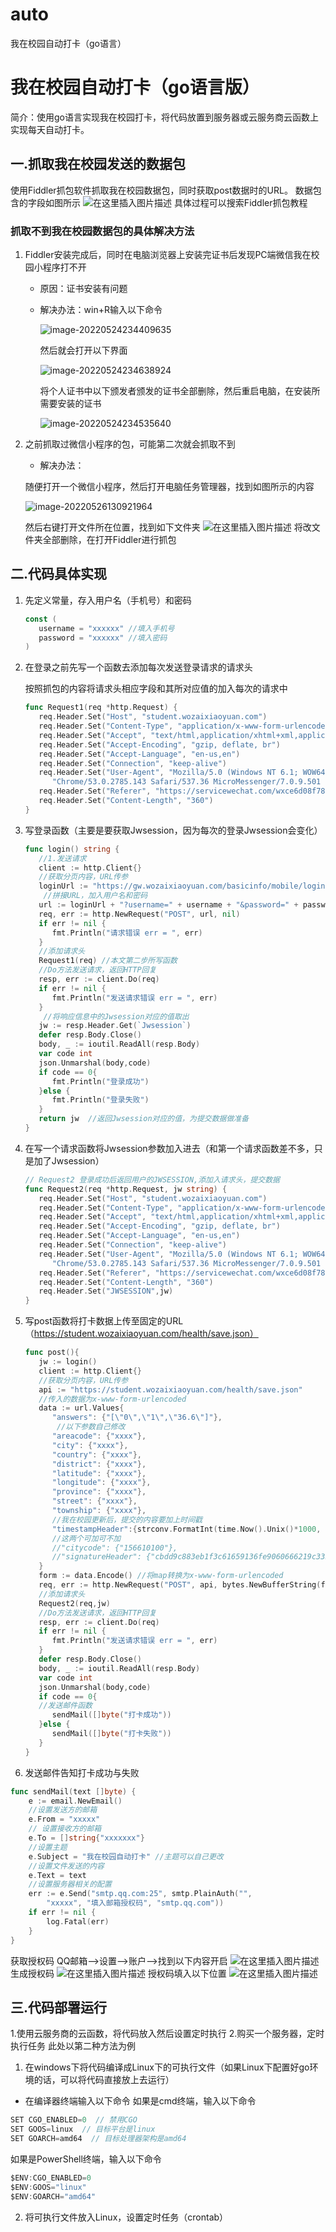 # auto
我在校园自动打卡（go语言）
# 我在校园自动打卡（go语言版）

简介：使用go语言实现我在校园打卡，将代码放置到服务器或云服务商云函数上实现每天自动打卡。

## 一.抓取我在校园发送的数据包

使用Fiddler抓包软件抓取我在校园数据包，同时获取post数据时的URL。
    数据包含的字段如图所示
    ![在这里插入图片描述](https://img-blog.csdnimg.cn/b1f9c582ff4c4b1f896317798a32f1d9.png)
具体过程可以搜索Fiddler抓包教程

### 抓取不到我在校园数据包的具体解决方法

 1. Fiddler安装完成后，同时在电脑浏览器上安装完证书后发现PC端微信我在校园小程序打不开

    + 原因：证书安装有问题

    + 解决办法：win+R输入以下命令

      ![image-20220524234409635](https://img-blog.csdnimg.cn/img_convert/4eb738363832c0ea7b62908b1c757659.png)

      然后就会打开以下界面

      ![image-20220524234638924](https://img-blog.csdnimg.cn/img_convert/5d07bb61d5da622669a18ce4ea6ab39a.png)

      

      将个人证书中以下颁发者颁发的证书全部删除，然后重启电脑，在安装所需要安装的证书

      ![image-20220524234535640](https://img-blog.csdnimg.cn/img_convert/2d0f1def9412108b022f92480dd6c795.png)

 2. 之前抓取过微信小程序的包，可能第二次就会抓取不到

    + 解决办法：

     随便打开一个微信小程序，然后打开电脑任务管理器，找到如图所示的内容

    ![image-20220526130921964](https://img-blog.csdnimg.cn/img_convert/cacc7785df7e5e0b9fc81b5b8335bf28.png)

    然后右键打开文件所在位置，找到如下文件夹
    ![在这里插入图片描述](https://img-blog.csdnimg.cn/4c534c9639e440ea97529ebae2e795e9.png)
    将改文件夹全部删除，在打开Fiddler进行抓包



## 二.代码具体实现

1. 先定义常量，存入用户名（手机号）和密码

   ```go
   const (
      username = "xxxxxx" //填入手机号
      password = "xxxxxx" //填入密码
   )
   ```

2. 在登录之前先写一个函数去添加每次发送登录请求的请求头

   按照抓包的内容将请求头相应字段和其所对应值的加入每次的请求中

   ```go
   func Request1(req *http.Request) {
      req.Header.Set("Host", "student.wozaixiaoyuan.com")
      req.Header.Set("Content-Type", "application/x-www-form-urlencoded")
      req.Header.Set("Accept", "text/html,application/xhtml+xml,application/xml;q=0.9,image/webp,image/apng,*/*;q=0.8,application/signed-exchange;v=b3;q=0.9")
      req.Header.Set("Accept-Encoding", "gzip, deflate, br")
      req.Header.Set("Accept-Language", "en-us,en")
      req.Header.Set("Connection", "keep-alive")
      req.Header.Set("User-Agent", "Mozilla/5.0 (Windows NT 6.1; WOW64) AppleWebKit/537.36 (KHTML, like Gecko) " +
         "Chrome/53.0.2785.143 Safari/537.36 MicroMessenger/7.0.9.501 NetType/WIFI MiniProgramEnv/Windows WindowsWechat")
      req.Header.Set("Referer", "https://servicewechat.com/wxce6d08f781975d91/183/page-frame.html")
      req.Header.Set("Content-Length", "360")
   }
   ```

3. 写登录函数（主要是要获取Jwsession，因为每次的登录Jwsession会变化）

   ```go
   func login() string {
      //1.发送请求
      client := http.Client{}
      //获取分页内容，URL传参
      loginUrl := "https://gw.wozaixiaoyuan.com/basicinfo/mobile/login/username"
       //拼接URL，加入用户名和密码
      url := loginUrl + "?username=" + username + "&password=" + password
      req, err := http.NewRequest("POST", url, nil)
      if err != nil {
         fmt.Println("请求错误 err = ", err)
      }
      //添加请求头
      Request1(req) //本文第二步所写函数
      //Do方法发送请求，返回HTTP回复
      resp, err := client.Do(req)
      if err != nil {
         fmt.Println("发送请求错误 err = ", err)
      }
       //将响应信息中的Jwsession对应的值取出
      jw := resp.Header.Get(`Jwsession`)
      defer resp.Body.Close()
      body, _ := ioutil.ReadAll(resp.Body)
      var code int
      json.Unmarshal(body,code)
      if code == 0{
         fmt.Println("登录成功")
      }else {
         fmt.Println("登录失败")
      }
      return jw  //返回Jwsession对应的值，为提交数据做准备
   }
   ```

4. 在写一个请求函数将Jwsession参数加入进去（和第一个请求函数差不多，只是加了Jwsession）

   ```go
   // Request2 登录成功后返回用户的JWSESSION,添加入请求头，提交数据
   func Request2(req *http.Request, jw string) {
      req.Header.Set("Host", "student.wozaixiaoyuan.com")
      req.Header.Set("Content-Type", "application/x-www-form-urlencoded")
      req.Header.Set("Accept", "text/html,application/xhtml+xml,application/xml;q=0.9,image/webp,image/apng,*/*;q=0.8,application/signed-exchange;v=b3;q=0.9")
      req.Header.Set("Accept-Encoding", "gzip, deflate, br")
      req.Header.Set("Accept-Language", "en-us,en")
      req.Header.Set("Connection", "keep-alive")
      req.Header.Set("User-Agent", "Mozilla/5.0 (Windows NT 6.1; WOW64) AppleWebKit/537.36 (KHTML, like Gecko) " +
         "Chrome/53.0.2785.143 Safari/537.36 MicroMessenger/7.0.9.501 NetType/WIFI MiniProgramEnv/Windows WindowsWechat")
      req.Header.Set("Referer", "https://servicewechat.com/wxce6d08f781975d91/183/page-frame.html")
      req.Header.Set("Content-Length", "360")
      req.Header.Set("JWSESSION",jw)
   }
   ```

5. 写post函数将打卡数据上传至固定的URL（https://student.wozaixiaoyuan.com/health/save.json）

   ```go
   func post(){
      jw := login()
      client := http.Client{}
      //获取分页内容，URL传参
      api := "https://student.wozaixiaoyuan.com/health/save.json"
      //传入的数据为x-www-form-urlencoded
      data := url.Values{
         "answers": {"[\"0\",\"1\",\"36.6\"]"},
          //以下参数自己修改
         "areacode": {"xxxx"},
         "city": {"xxxx"},
         "country": {"xxxx"},
         "district": {"xxxx"},
         "latitude": {"xxxx"},
         "longitude": {"xxxx"},
         "province": {"xxxx"},
         "street": {"xxxx"},
         "township": {"xxxx"},
         //我在校园更新后，提交的内容要加上时间戳
         "timestampHeader":{strconv.FormatInt(time.Now().Unix()*1000, 10)},
         //这两个可加可不加
         //"citycode": {"156610100"},
         //"signatureHeader": {"cbdd9c883eb1f3c61659136fe9060666219c335c2d73cb782255bb01b9722e03"},
      }
      form := data.Encode() //将map转换为x-www-form-urlencoded
      req, err := http.NewRequest("POST", api, bytes.NewBufferString(form))
      //添加请求头
      Request2(req,jw)
      //Do方法发送请求，返回HTTP回复
      resp, err := client.Do(req)
      if err != nil {
         fmt.Println("发送请求错误 err = ", err)
      }
      defer resp.Body.Close()
      body, _ := ioutil.ReadAll(resp.Body)
      var code int
      json.Unmarshal(body,code)
      if code == 0{
      //发送邮件函数
         sendMail([]byte("打卡成功"))
      }else {
         sendMail([]byte("打卡失败"))
      }
   }
   ```
6. 发送邮件告知打卡成功与失败

```go
func sendMail(text []byte) {
	e := email.NewEmail()
	//设置发送方的邮箱
	e.From = "xxxxx"
	// 设置接收方的邮箱
	e.To = []string{"xxxxxxx"}
	//设置主题
	e.Subject = "我在校园自动打卡" //主题可以自己更改
	//设置文件发送的内容
	e.Text = text
	//设置服务器相关的配置
	err := e.Send("smtp.qq.com:25", smtp.PlainAuth("",
		"xxxxx", "填入邮箱授权码", "smtp.qq.com"))
	if err != nil {
		log.Fatal(err)
	}
}
```
获取授权码
QQ邮箱-->设置-->账户-->找到以下内容开启
![在这里插入图片描述](https://img-blog.csdnimg.cn/0c77b7ff10634712ac5099c3349d7fd3.png)
生成授权码
![在这里插入图片描述](https://img-blog.csdnimg.cn/d0f89f15edfc4fdeace7405a047b40b5.png)
授权码填入以下位置
![在这里插入图片描述](https://img-blog.csdnimg.cn/1c2f75c0d99a43a49d3a94bc05244f41.png)
## 三.代码部署运行
1.使用云服务商的云函数，将代码放入然后设置定时执行
2.购买一个服务器，定时执行任务
此处以第二种方法为例
1. 在windows下将代码编译成Linux下的可执行文件（如果Linux下配置好go环境的话，可以将代码直接放上去运行）
 + 在编译器终端输入以下命令
 如果是cmd终端，输入以下命令
```go
SET CGO_ENABLED=0  // 禁用CGO
SET GOOS=linux  // 目标平台是linux
SET GOARCH=amd64  // 目标处理器架构是amd64
```
如果是PowerShell终端，输入以下命令
   

```go
$ENV:CGO_ENABLED=0
$ENV:GOOS="linux"
$ENV:GOARCH="amd64"
```

2. 将可执行文件放入Linux，设置定时任务（crontab）


